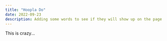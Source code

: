 ```yaml
---
title: "Hoopla Do"
date: 2022-09-23
description: Adding some words to see if they will show up on the page. 
---
```

This is crazy...
